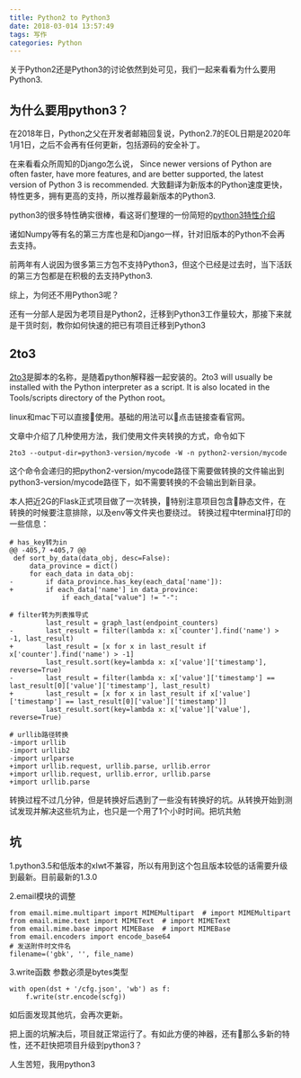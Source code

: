 ```yaml
---
title: Python2 to Python3
date: 2018-03-014 13:57:49
tags: 写作 
categories: Python
---
```


关于Python2还是Python3的讨论依然到处可见，我们一起来看看为什么要用Python3.

## 为什么要用python3？

在2018年日，Python之父在开发者邮箱回复说，Python2.7的EOL日期是2020年1月1日，之后不会再有任何更新，包括源码的安全补丁。

在来看看众所周知的Django怎么说，
Since newer versions of Python are often faster, have more features, and are better supported, the latest version of Python 3 is recommended.
大致翻译为新版本的Python速度更快，特性更多，拥有更高的支持，所以推荐最新版本的Python3.

python3的很多特性确实很棒，看这哥们整理的一份简短的[python3特性介绍](https://github.com/arogozhnikov/python3_with_pleasure)

诸如Numpy等有名的第三方库也是和Django一样，针对旧版本的Python不会再去支持。

前两年有人说因为很多第三方包不支持Python3，但这个已经是过去时，当下活跃的第三方包都是在积极的去支持Python3.

综上，为何还不用Python3呢？

还有一分部人是因为老项目是Python2，迁移到Python3工作量较大，那接下来就是干货时刻，教你如何快速的把已有项目迁移到Python3

## 2to3

[2to3](https://docs.python.org/3/library/2to3.html?highlight=2to3)是脚本的名称，是随着python解释器一起安装的。2to3 will usually be installed with the Python interpreter as a script. It is also located in the Tools/scripts directory of the Python root。

linux和mac下可以直接使用。基础的用法可以点击链接查看官网。

文章中介绍了几种使用方法，我们使用文件夹转换的方式，命令如下

```
2to3 --output-dir=python3-version/mycode -W -n python2-version/mycode
```

这个命令会递归的把python2-version/mycode路径下需要做转换的文件输出到python3-version/mycode路径下，如不需要转换的不会输出到新目录。

本人把近2G的Flask正式项目做了一次转换，特别注意项目包含静态文件，在转换的时候要注意排除，以及env等文件夹也要绕过。
转换过程中terminal打印的一些信息：

```
# has_key转为in
@@ -405,7 +405,7 @@
 def sort_by_data(data_obj, desc=False):
     data_province = dict()
     for each_data in data_obj:
-        if data_province.has_key(each_data['name']):
+        if each_data['name'] in data_province:
             if each_data["value"] != "-":

# filter转为列表推导式
         last_result = graph_last(endpoint_counters)
-        last_result = filter(lambda x: x['counter'].find('name') > -1, last_result)
+        last_result = [x for x in last_result if x['counter'].find('name') > -1]
         last_result.sort(key=lambda x: x['value']['timestamp'], reverse=True)
-        last_result = filter(lambda x: x['value']['timestamp'] == last_result[0]['value']['timestamp'], last_result)
+        last_result = [x for x in last_result if x['value']['timestamp'] == last_result[0]['value']['timestamp']]
         last_result.sort(key=lambda x: x['value']['value'], reverse=True)

# urllib路径转换
-import urllib
-import urllib2
-import urlparse
+import urllib.request, urllib.parse, urllib.error
+import urllib.request, urllib.error, urllib.parse
+import urllib.parse

```

转换过程不过几分钟，但是转换好后遇到了一些没有转换好的坑。从转换开始到测试发现并解决这些坑为止，也只是一个用了1个小时时间。把坑共勉

## 坑

1.python3.5和低版本的xlwt不兼容，所以有用到这个包且版本较低的话需要升级到最新。目前最新的1.3.0

2.email模块的调整
```
from email.mime.multipart import MIMEMultipart  # import MIMEMultipart
from email.mime.text import MIMEText  # import MIMEText
from email.mime.base import MIMEBase  # import MIMEBase
from email.encoders import encode_base64
# 发送附件时文件名
filename=('gbk', '', file_name)
```

3.write函数
参数必须是bytes类型
```
with open(dst + '/cfg.json', 'wb') as f:
    f.write(str.encode(scfg))
```
如后面发现其他坑，会再次更新。

把上面的坑解决后，项目就正常运行了。有如此方便的神器，还有那么多新的特性，还不赶快把项目升级到python3？

人生苦短，我用python3